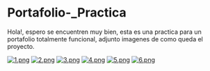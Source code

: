 # Portafolio-_Practica

Hola!, espero se encuentren muy bien, esta es una practica para un portafolio totalmente funcional, adjunto imagenes de como queda el proyecto.

[![1.png](https://i.postimg.cc/k5JwQMvv/1.png)](https://postimg.cc/18dpPQT8)
[![2.png](https://i.postimg.cc/3NmgMzZw/2.png)](https://postimg.cc/8fkFMK98)
[![3.png](https://i.postimg.cc/mDMchC1X/3.png)](https://postimg.cc/qhJB5tLy)
[![4.png](https://i.postimg.cc/MHqGT4SH/4.png)](https://postimg.cc/0MXvXVr1)
[![5.png](https://i.postimg.cc/zBSJ9jgr/5.png)](https://postimg.cc/TL1Mbn07)
[![6.png](https://i.postimg.cc/28Jf9JKW/6.png)](https://postimg.cc/3dg6dL7r)
